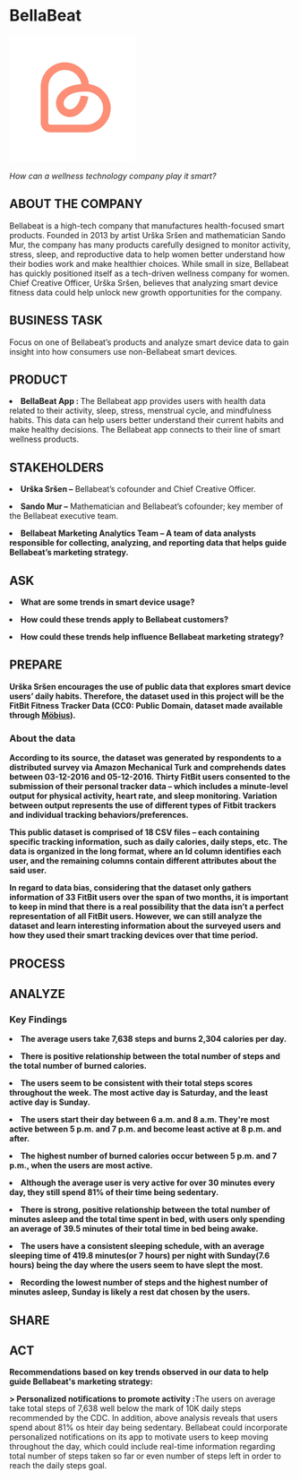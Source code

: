# BellaBeat
![BellaBeat Logo](Images/BellaBeat_Logo.png)
<p><i>How can a wellness technology company play it smart?</i></p>

## ABOUT THE COMPANY
<p>Bellabeat is a high-tech company that manufactures health-focused smart products. Founded in 2013 by artist Urška Sršen and mathematician Sando Mur, the company has many products carefully designed to monitor activity, stress, sleep, and reproductive data to help women better understand how their bodies work and make healthier choices. While small in size, Bellabeat has quickly positioned itself as a tech-driven wellness company for women. Chief Creative Officer, Urška Sršen, believes that analyzing smart device fitness data could help unlock new growth opportunities for the company.</p>

## BUSINESS TASK
<p>Focus on one of Bellabeat’s products and analyze smart device data to gain insight into how consumers use non-Bellabeat smart devices.</p>

## PRODUCT
<p><li><b>BellaBeat App : </b>The Bellabeat app provides users with health data related to their activity, sleep, stress, menstrual cycle, and mindfulness habits. This data can help users better understand their current habits and make healthy decisions. The Bellabeat app connects to their line of smart wellness products.</li></p>

## STAKEHOLDERS
<p><li><b>Urška Sršen –</b> Bellabeat’s cofounder and Chief Creative Officer.</li></p>
<p><li><b>Sando Mur –</b> Mathematician and Bellabeat’s cofounder; key member of the Bellabeat executive team.</li></p>
<p><li><b>Bellabeat Marketing Analytics Team – A team of data analysts responsible for collecting, analyzing, and reporting data that helps guide Bellabeat’s marketing strategy.</li></p>

## ASK
<p><li>What are some trends in smart device usage?</li></p>
<p><li>How could these trends apply to Bellabeat customers?</li></p>
<p><li>How could these trends help influence Bellabeat marketing strategy?</li></p>

## PREPARE
<b>Urška Sršen</b> encourages the use of public data that explores smart device users’ daily habits. Therefore, the dataset used in this project will be the FitBit Fitness Tracker Data (CC0: Public Domain, dataset made available through [Möbius](https://www.kaggle.com/arashnic)).

### About the data
<p>According to its source, the dataset was generated by respondents to a distributed survey via Amazon Mechanical Turk and comprehends dates between 03-12-2016 and 05-12-2016. Thirty FitBit users consented to the submission of their personal tracker data – which includes a minute-level output for physical activity, heart rate, and sleep monitoring. Variation between output represents the use of different types of Fitbit trackers and individual tracking behaviors/preferences.</p>

<p>This public dataset is comprised of 18 CSV files – each containing specific tracking information, such as daily calories, daily steps, etc. The data is organized in the long format, where an Id column identifies each user, and the remaining columns contain different attributes about the said user.</p>

<p>In regard to data bias, considering that the dataset only gathers information of 33 FitBit users over the span of two months, it is important to keep in mind that there is a real possibility that the data isn’t a perfect representation of all FitBit users. However, we can still analyze the dataset and learn interesting information about the surveyed users and how they used their smart tracking devices over that time period.</p>

## PROCESS

## ANALYZE 
### Key Findings
<p><li>The average users take 7,638 steps and burns 2,304 calories per day.</li></p>
<p><li>There is positive relationship between the total number of steps and the total number of burned calories.</li></p>
<p><li>The users seem to be consistent with their total steps scores throughout the week. The most active day is Saturday, and the least active day is Sunday.</li></p>
<p><li>The users start their day between 6 a.m. and 8 a.m. They're most active between 5 p.m. and 7 p.m. and become least active at 8 p.m. and after.</li></p>
<p><li>The highest number of burned calories occur between 5 p.m. and 7 p.m., when the users are most active.</li></p>
<p><li>Although the average user is very active for over 30 minutes every day, they still spend 81% of their time being sedentary.</li></p>
<p><li>There is strong, positive relationship between the total number of minutes asleep and the total time spent in bed, with users only spending an average of 39.5 minutes of their total time in bed being awake.</li></p>
<p><li>The users have a consistent sleeping schedule, with an average sleeping time of 419.8 minutes(or 7 hours) per night with Sunday(7.6 hours) being the day where the users seem to have slept the most.</li></p>
<p><li>Recording the lowest number of steps and the highest number of minutes asleep, Sunday is likely a rest dat chosen by the users.</li></p>

## SHARE

## ACT
<p>Recommendations based on key trends observed in our data to help guide Bellabeat's marketing strategy:</p>
> Personalized notifications to promote activity :</b>The users on average take total steps of 7,638 well below the mark of 10K daily steps recommended by the CDC. In addition, above analysis reveals that users spend about 81% os hteir day being sedentary. Bellabeat could incorporate personalized notifications on its app to motivate users to keep moving throughout the day, which could include real-time information regarding total number of steps taken so far or even number of steps left in order to reach the daily steps goal.


